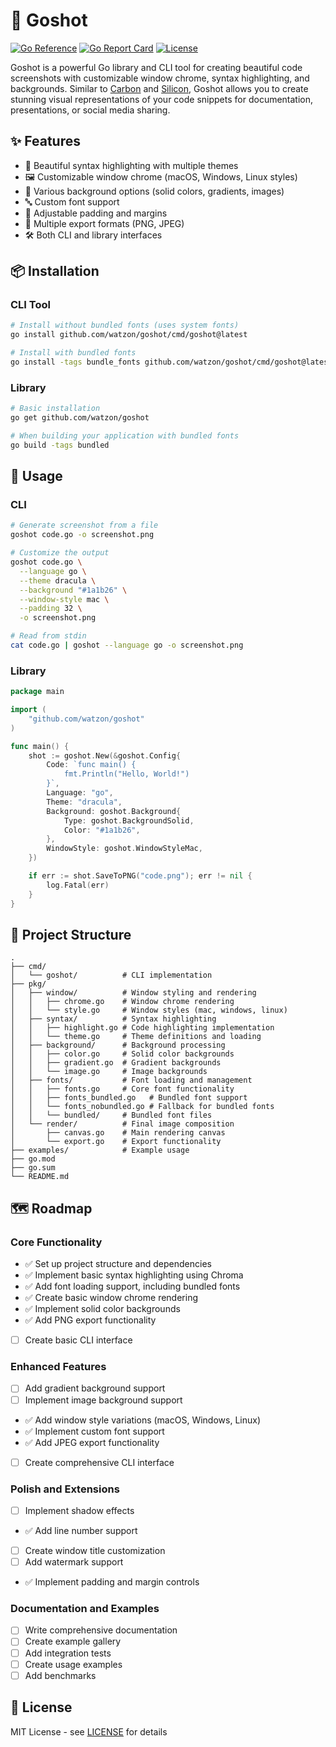 # 🎨 Goshot

[![Go Reference](https://pkg.go.dev/badge/github.com/watzon/goshot.svg)](https://pkg.go.dev/github.com/watzon/goshot)
[![Go Report Card](https://goreportcard.com/badge/github.com/watzon/goshot)](https://goreportcard.com/report/github.com/watzon/goshot)
[![License](https://img.shields.io/github/license/watzon/goshot)](https://github.com/watzon/goshot/blob/main/LICENSE)

Goshot is a powerful Go library and CLI tool for creating beautiful code screenshots with customizable window chrome, syntax highlighting, and backgrounds. Similar to [Carbon](https://carbon.now.sh) and [Silicon](https://github.com/Aloxaf/Silicon), Goshot allows you to create stunning visual representations of your code snippets for documentation, presentations, or social media sharing.

## ✨ Features

- 🎨 Beautiful syntax highlighting with multiple themes
- 🖼 Customizable window chrome (macOS, Windows, Linux styles)
- 🌈 Various background options (solid colors, gradients, images)
- 🔤 Custom font support
- 📏 Adjustable padding and margins
- 💾 Multiple export formats (PNG, JPEG)
- 🛠 Both CLI and library interfaces

## 📦 Installation

### CLI Tool

```bash
# Install without bundled fonts (uses system fonts)
go install github.com/watzon/goshot/cmd/goshot@latest

# Install with bundled fonts
go install -tags bundle_fonts github.com/watzon/goshot/cmd/goshot@latest
```

### Library

```bash
# Basic installation
go get github.com/watzon/goshot

# When building your application with bundled fonts
go build -tags bundled
```

## 🚀 Usage

### CLI

```bash
# Generate screenshot from a file
goshot code.go -o screenshot.png

# Customize the output
goshot code.go \
  --language go \
  --theme dracula \
  --background "#1a1b26" \
  --window-style mac \
  --padding 32 \
  -o screenshot.png

# Read from stdin
cat code.go | goshot --language go -o screenshot.png
```

### Library

```go
package main

import (
    "github.com/watzon/goshot"
)

func main() {
    shot := goshot.New(&goshot.Config{
        Code: `func main() {
            fmt.Println("Hello, World!")
        }`,
        Language: "go",
        Theme: "dracula",
        Background: goshot.Background{
            Type: goshot.BackgroundSolid,
            Color: "#1a1b26",
        },
        WindowStyle: goshot.WindowStyleMac,
    })

    if err := shot.SaveToPNG("code.png"); err != nil {
        log.Fatal(err)
    }
}
```

## 📁 Project Structure

```
.
├── cmd/
│   └── goshot/          # CLI implementation
├── pkg/
│   ├── window/          # Window styling and rendering
│   │   ├── chrome.go    # Window chrome rendering
│   │   └── style.go     # Window styles (mac, windows, linux)
│   ├── syntax/          # Syntax highlighting
│   │   ├── highlight.go # Code highlighting implementation
│   │   └── theme.go     # Theme definitions and loading
│   ├── background/      # Background processing
│   │   ├── color.go     # Solid color backgrounds
│   │   ├── gradient.go  # Gradient backgrounds
│   │   └── image.go     # Image backgrounds
│   ├── fonts/           # Font loading and management
│   │   ├── fonts.go     # Core font functionality
│   │   ├── fonts_bundled.go   # Bundled font support
│   │   └── fonts_nobundled.go # Fallback for bundled fonts
│   │   └── bundled/     # Bundled font files
│   └── render/          # Final image composition
│       ├── canvas.go    # Main rendering canvas
│       └── export.go    # Export functionality
├── examples/            # Example usage
├── go.mod
├── go.sum
└── README.md
```

## 🗺 Roadmap

### Core Functionality
- ✅ Set up project structure and dependencies
- ✅ Implement basic syntax highlighting using Chroma
- ✅ Add font loading support, including bundled fonts
- ✅ Create basic window chrome rendering
- ✅ Implement solid color backgrounds
- ✅ Add PNG export functionality
- [ ] Create basic CLI interface

### Enhanced Features
- [ ] Add gradient background support
- [ ] Implement image background support
- ✅ Add window style variations (macOS, Windows, Linux)
- ✅ Implement custom font support
- ✅ Add JPEG export functionality
- [ ] Create comprehensive CLI interface

### Polish and Extensions
- [ ] Implement shadow effects
- ✅ Add line number support
- [ ] Create window title customization
- [ ] Add watermark support
- ✅ Implement padding and margin controls

### Documentation and Examples
- [ ] Write comprehensive documentation
- [ ] Create example gallery
- [ ] Add integration tests
- [ ] Create usage examples
- [ ] Add benchmarks

## 📝 License

MIT License - see [LICENSE](LICENSE) for details

